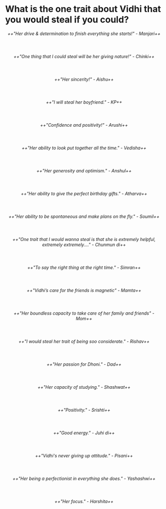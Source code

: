 <br>

# What is the one trait about Vidhi that you would steal if you could?

 <header>
 <div class="text-right" style="padding-top: inherit; padding-bottom: inherit">
   <div class="container">
   <div class="lead">
   <box no-icon background-color="#FFFAFA" color="black">
   
  _++"Her drive & determination to finish everything she starts!" - Manjari++_ 
  
   </box>
   </div>
   </div>
 </div>
 </header>
 
  <header>
  <div class="text-left" style="padding-top: inherit; padding-bottom: inherit">
    <div class="container">
    <div class="lead">
     <box no-icon background-color="#F0FFF0" color="black">
     
  _++"One thing that I could steal will be her giving nature!" - Chinki++_ 
  </box>
   </div>
   </div>
  </div>
  </header>


 <header>
 <div class="text-right" style="padding-top: inherit; padding-bottom: inherit">
   <div class="container">
   <div class="lead">
    <box no-icon background-color="#F5FFFA" color="black">
    
   _++"Her sincerity!" - Aishu++_ 
   </box>
   </div>
   </div>
 </div>
 </header>

 <header>
  <div class="text-left" style="padding-top: inherit; padding-bottom: inherit">
    <div class="container">
    <div class="lead">
     <box no-icon background-color="#F0FFFF" color="black">
     
 _++"I will steal her boyfriend." - KP++_ 
  </box>
 
   </div>
   </div>
  </div>
  </header>

 <header>
 <div class="text-right" style="padding-top: inherit; padding-bottom: inherit">
   <div class="container">
   <div class="lead">
    <box no-icon background-color="#F0F8FF" color="black">
    
   _++"Confidence and positivity!" - Arushi++_ 
   </box>
   </div>
   </div>
 </div>
 </header>

 <header>
  <div class="text-left" style="padding-top: inherit; padding-bottom: inherit">
    <div class="container">
    <div class="lead">
     <box no-icon background-color="#F8F8FF" color="black">
     
   _++"Her ability to look put together all the time." - Vedisha++_ 
  </box>
   </div>
   </div>
  </div>
  </header>
  
   <header>
   <div class="text-right" style="padding-top: inherit; padding-bottom: inherit">
     <div class="container">
     <div class="lead">
      <box no-icon background-color="#F5F5F5" color="black">
      
   _++"Her generosity and optimism." - Anshul++_ 
     </box>
   </div>
   </div>
   </div>
   </header>
  
   <header>
    <div class="text-left" style="padding-top: inherit; padding-bottom: inherit">
      <div class="container">
      <div class="lead">
       <box no-icon background-color="#FFF5EE" color="black">
       
   _++"Her ability to give the perfect birthday gifts." - Atharva++_  
     </box>
   </div>
   </div>
   </div>
    </header>

 <header>
                <div class="text-right" style="padding-top: inherit; padding-bottom: inherit">
                  <div class="container">
                  <div class="lead">
                   <box no-icon background-color="#F5F5DC" color="black">
                   
  _++"Her ability to be spontaneous and make plans on the fly." - Soumil++_ 
                  </box>
  </div>
                  </div>
                </div>
                </header>
               
   <header>
                 <div class="text-left" style="padding-top: inherit; padding-bottom: inherit">
                   <div class="container">
                   <div class="lead">
                    <box no-icon background-color="#FDF5E6" color="black">
                    
 _++"One trait that I would wanna steal is that she is extremely helpful, extremely extremely...." - Chunmun di++_ 
                 </box>
 
   </div>
                   </div>
                 </div>
                 </header>

 <header>
                <div class="text-right" style="padding-top: inherit; padding-bottom: inherit">
                  <div class="container">
                  <div class="lead">
                   <box no-icon background-color="#FFFAF0" color="black">
                   
  _++"To say the right thing at the right time." - Simran++_ 
</box>
   </div>
                  </div>
                </div>
                </header>
               
  <header>
                 <div class="text-left" style="padding-top: inherit; padding-bottom: inherit">
                   <div class="container">
                   <div class="lead">
                    <box no-icon background-color="#FFFFF0" color="black">
                    
  _++"Vidhi’s care for the friends is magnetic" - Mamta++_ 
                </box>
  </div>
                   </div>
                 </div>
                 </header>
                 
 <header>
                <div class="text-right" style="padding-top: inherit; padding-bottom: inherit">
                  <div class="container">
                  <div class="lead">
                   <box no-icon background-color="#FAEBD7" color="black">
                   
  _++"Her boundless capacity to take care of her family and friends" - Mom++_ 
  </box>
                  </div>
                  </div>
                </div>
                </header>
               
  <header>
                 <div class="text-left" style="padding-top: inherit; padding-bottom: inherit">
                   <div class="container">
                   <div class="lead">
                    <box no-icon background-color="#FFFAFA" color="black">
                    
 _++"I would steal her trait of being soo considerate." - Rishav++_ 
                 </box>
 </div>
                   </div>
                 </div>
                 </header>
                 
                 
  <header>
                 <div class="text-right" style="padding-top: inherit; padding-bottom: inherit">
                   <div class="container">
                   <div class="lead">
                    <box no-icon background-color="#FAF0E6" color="black">
                    
   _++"Her passion for Dhoni." - Dad++_  
                   </box>
  </div>
                   </div>
                 </div>
                 </header>
                
   <header>
                  <div class="text-left" style="padding-top: inherit; padding-bottom: inherit">
                    <div class="container">
                    <div class="lead">
                     <box no-icon background-color="#FFE4E1" color="black">
                     
   _++"Her capacity of studying." - Shashwat++_ 
</box>
   </div>
                    </div>
                  </div>
                  </header>

  <header>
                 <div class="text-right" style="padding-top: inherit; padding-bottom: inherit">
                   <div class="container">
                   <div class="lead">
                    <box no-icon background-color="#FFF0F5" color="black">
                    
   _++"Positivity." - Srishti++_
 </box>
   </div>
                   </div>
                 </div>
                 </header>

  <header>
                 <div class="text-left" style="padding-top: inherit; padding-bottom: inherit">
                   <div class="container">
                   <div class="lead">
                    <box no-icon background-color="#FDF5E6" color="black">
                    
   _++"Good energy." - Juhi di++_
 </box>
   </div>
                   </div>
                 </div>
                 </header>


  <header>
                 <div class="text-right" style="padding-top: inherit; padding-bottom: inherit">
                   <div class="container">
                   <div class="lead">
                    <box no-icon background-color="#F5F5F5" color="black">
                    
   _++"Vidhi's never giving up attitude." - Pisani++_
 </box>
   </div>
                   </div>
                 </div>
                 </header>
                 
  <header>
                   <div class="text-left" style="padding-top: inherit; padding-bottom: inherit">
                     <div class="container">
                     <div class="lead">
                      <box no-icon background-color="#FAEBD7" color="black">
                      
   _++"Her being a perfectionist in everything she does." - Yashashwi++_
   </box>
     </div>
                     </div>
                   </div>
                   </header>
                 
                 
  <header>
                 <div class="text-right" style="padding-top: inherit; padding-bottom: inherit">
                   <div class="container">
                   <div class="lead">
                    <box no-icon background-color="#FFFAFA" color="black">
                    
   _++"Her focus." - Harshita++_
 </box>
   </div>
                   </div>
                 </div>
                 </header>
